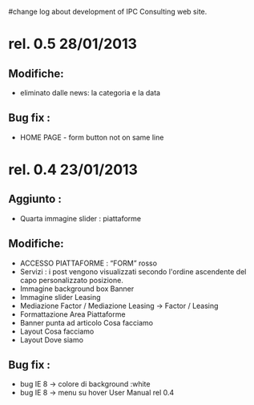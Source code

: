 #change log about development of IPC Consulting web site.

# rel. 0.5	28/01/2013 #
## Modifiche: ##
  * eliminato dalle news: la categoria e la data
## Bug fix : ##
  * HOME PAGE - form button not on same line
# rel. 0.4	23/01/2013 #
## Aggiunto : ##
  * Quarta immagine slider : piattaforme
## Modifiche: ##
  * ACCESSO PIATTAFORME : “FORM” rosso
  * Servizi : i post vengono visualizzati secondo l'ordine ascendente del capo personalizzato posizione.
  * Immagine background box Banner
  * Immagine slider Leasing
  * Mediazione Factor / Mediazione Leasing -> Factor / Leasing
  * Formattazione Area Piattaforme
  * Banner punta ad articolo Cosa facciamo
  * Layout Cosa facciamo
  * Layout Dove siamo
## Bug fix : ##
  * bug IE 8 -> colore di background :white
  * bug IE 8 -> menu su hover User Manual rel 0.4
